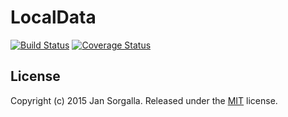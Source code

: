 LocalData
=========

[![Build Status](https://travis-ci.org/jsor/locale-data.svg?branch=master)](https://travis-ci.org/jsor/locale-data)
[![Coverage Status](https://coveralls.io/repos/jsor/locale-data/badge.svg?branch=master&service=github)](https://coveralls.io/github/jsor/locale-data?branch=master)

License
-------

Copyright (c) 2015 Jan Sorgalla. Released under the [MIT](LICENSE?raw=1) license.
